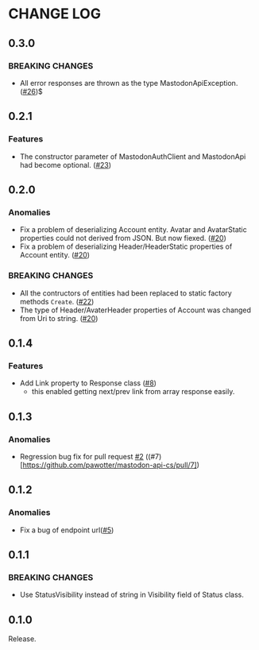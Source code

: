 # CHANGE LOG

## 0.3.0
### BREAKING CHANGES

* All error responses are thrown as the type MastodonApiException. ([#26](https://github.com/pawotter/mastodon-api-cs/pull/26))$

## 0.2.1
### Features

* The constructor parameter of MastodonAuthClient and MastodonApi had become optional. ([#23](https://github.com/pawotter/mastodon-api-cs/pull/23))

## 0.2.0
### Anomalies

* Fix a problem of deserializing Account entity. Avatar and AvatarStatic properties could not derived from JSON. But now fiexed. ([#20](https://github.com/pawotter/mastodon-api-cs/pull/20))
* Fix a problem of deserializing Header/HeaderStatic properties of Account entity. ([#20](https://github.com/pawotter/mastodon-api-cs/pull/20))

### BREAKING CHANGES

* All the contructors of entities had been replaced to static factory methods `Create`.  ([#22](https://github.com/pawotter/mastodon-api-cs/pull/22))
* The type of Header/AvaterHeader properties of Account was changed from Uri to string.  ([#20](https://github.com/pawotter/mastodon-api-cs/pull/20))

## 0.1.4
### Features

* Add Link property to Response class ([#8](https://github.com/pawotter/mastodon-api-cs/pull/8))
  * this enabled getting next/prev link from array response easily.

## 0.1.3
### Anomalies

* Regression bug fix for pull request [#2](https://github.com/pawotter/mastodon-api-cs/pull/2) ((#7)[https://github.com/pawotter/mastodon-api-cs/pull/7])

## 0.1.2
### Anomalies

* Fix a bug of endpoint url([#5](https://github.com/pawotter/mastodon-api-cs/pull/5))

## 0.1.1
### BREAKING CHANGES

* Use StatusVisibility instead of string in Visibility field of Status class.

## 0.1.0

Release.

